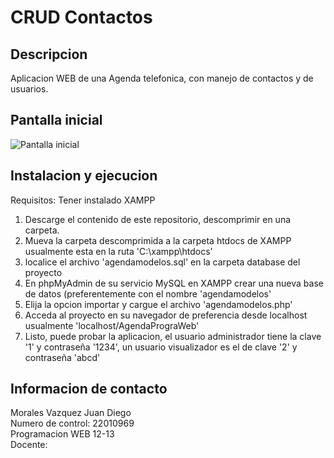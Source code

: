 # CRUD Contactos

## Descripcion
Aplicacion WEB de una Agenda telefonica, con manejo de contactos y de usuarios.

## Pantalla inicial
![Pantalla inicial](https://github.com/user-attachments/assets/484f4697-3281-4a14-906b-6a51a3499d16)

## Instalacion y ejecucion 
Requisitos: Tener instalado XAMPP
1. Descarge el contenido de este repositorio, descomprimir en una carpeta.
2. Mueva la carpeta descomprimida a la carpeta htdocs de XAMPP usualmente esta en la ruta 'C:\xampp\htdocs'
3. localice el archivo 'agendamodelos.sql' en la carpeta database del proyecto
4. En phpMyAdmin de su servicio MySQL en XAMPP crear una nueva base de datos (preferentemente con el nombre 'agendamodelos'
5. Elija la opcion importar y cargue el archivo 'agendamodelos.php'
6. Acceda al proyecto en su navegador de preferencia desde localhost usualmente 'localhost/AgendaPrograWeb'
7. Listo, puede probar la aplicacion, el usuario administrador tiene la clave '1' y contraseña '1234', un usuario visualizador es el de clave '2' y contraseña 'abcd'

## Informacion de contacto
Morales Vazquez Juan Diego \
Numero de control: 22010969 \
Programacion WEB 12-13 \
Docente: 

